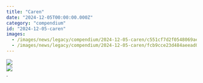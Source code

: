 ```yaml
---
title: "Caren"
date: "2024-12-05T00:00:00.000Z"
category: "compendium"
id: "2024-12-05-caren"
images:
  - /images/news/legacy/compendium/2024-12-05-caren/c551cf7d2f0548069ae750797e38c75f.webp
  - /images/news/legacy/compendium/2024-12-05-caren/fcb9cce23d484aeead045763a6b991a2.webp
---
```


![](/images/news/legacy/compendium/2024-12-05-caren/c551cf7d2f0548069ae750797e38c75f.webp)  
![](/images/news/legacy/compendium/2024-12-05-caren/fcb9cce23d484aeead045763a6b991a2.webp)  
.

